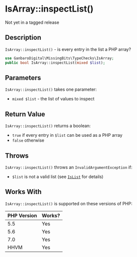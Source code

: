 # IsArray::inspectList()

<div class="callout warning" markdown="1">
Not yet in a tagged release
</div>

## Description

`IsArray::inspectList()` - is every entry in the list a PHP array?

```php
use GanbaroDigital\MissingBits\TypeChecks\IsArray;
public bool IsArray::inspectList(mixed $list);
```

## Parameters

`IsArray::inspectList()` takes one parameter:

* `mixed $list` - the list of values to inspect

## Return Value

`IsArray::inspectList()` returns a boolean:

* `true` if every entry in `$list` can be used as a PHP array
* `false` otherwise

## Throws

`IsArray::inspectList()` throws an `InvalidArgumentException` if:

* `$list` is not a valid list (see [`IsList`](IsList.class.html) for details)

## Works With

`IsArray::inspectList()` is supported on these versions of PHP:

PHP Version | Works?
------------|-------
5.5 | Yes
5.6 | Yes
7.0 | Yes
HHVM | Yes
